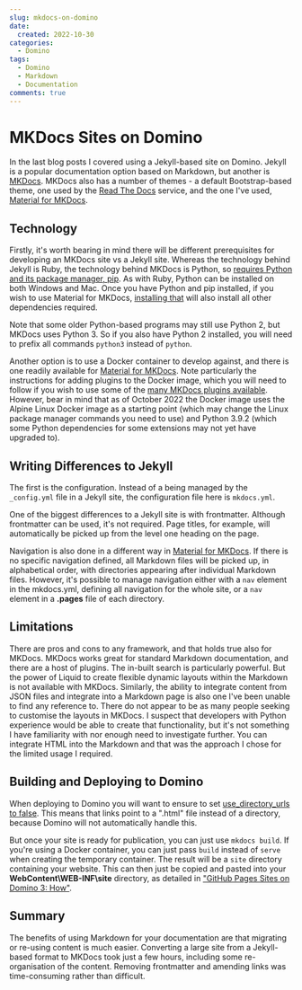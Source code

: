 ```yaml
---
slug: mkdocs-on-domino
date: 
  created: 2022-10-30
categories:
  - Domino
tags: 
  - Domino
  - Markdown
  - Documentation
comments: true
---
```

# MKDocs Sites on Domino

In the last blog posts I covered using a Jekyll-based site on Domino. Jekyll is a popular documentation option based on Markdown, but another is [MKDocs](https://www.mkdocs.org/). MKDocs also has a number of themes - a default Bootstrap-based theme, one used by the [Read The Docs](https://readthedocs.org/) service, and the one I've used, [Material for MKDocs](https://squidfunk.github.io/mkdocs-material/).

<!-- more -->

## Technology

Firstly, it's worth bearing in mind there will be different prerequisites for developing an MKDocs site vs a Jekyll site. Whereas the technology behind Jekyll is Ruby, the technology behind MKDocs is Python, so [requires Python and its package manager, pip](https://www.mkdocs.org/user-guide/installation/). As with Ruby, Python can be installed on both Windows and Mac. Once you have Python and pip installed, if you wish to use Material for MKDocs, [installing that](https://squidfunk.github.io/mkdocs-material/getting-started/) will also install all other dependencies required.

Note that some older Python-based programs may still use Python 2, but MKDocs uses Python 3. So if you also have Python 2 installed, you will need to prefix all commands `python3` instead of `python`.

Another option is to use a Docker container to develop against, and there is one readily available for [Material for MKDocs](https://squidfunk.github.io/mkdocs-material/getting-started/#with-docker). Note particularly the instructions for adding plugins to the Docker image, which you will need to follow if you wish to use some of the [many MKDocs plugins available](https://github.com/mkdocs/mkdocs/wiki/MkDocs-Plugins). However, bear in mind that as of October 2022 the Docker image uses the Alpine Linux Docker image as a starting point (which may change the Linux package manager commands you need to use) and Python 3.9.2 (which some Python dependencies for some extensions may not yet have upgraded to).

## Writing Differences to Jekyll

The first is the configuration. Instead of a being managed by the `_config.yml` file in a Jekyll site, the configuration file here is `mkdocs.yml`.

One of the biggest differences to a Jekyll site is with frontmatter. Although frontmatter can be used, it's not required. Page titles, for example, will automatically be picked up from the level one heading on the page.

Navigation is also done in a different way in [Material for MKDocs](https://squidfunk.github.io/mkdocs-material/setup/setting-up-navigation/). If there is no specific navigation defined, all Markdown files will be picked up, in alphabetical order, with directories appearing after individual Markdown files. However, it's possible to manage navigation either with a `nav` element in the mkdocs.yml, defining all navigation for the whole site, or a `nav` element in a **.pages** file of each directory.

## Limitations

There are pros and cons to any framework, and that holds true also for MKDocs. MKDocs works great for standard Markdown documentation, and there are a host of plugins. The in-built search is particularly powerful. But the power of Liquid to create flexible dynamic layouts within the Markdown is not available with MKDocs. Similarly, the ability to integrate content from JSON files and integrate into a Markdown page is also one I've been unable to find any reference to. There do not appear to be as many people seeking to customise the layouts in MKDocs. I suspect that developers with Python experience would be able to create that functionality, but it's not something I have familiarity with nor enough need to investigate further. You can integrate HTML into the Markdown and that was the approach I chose for the limited usage I required.

## Building and Deploying to Domino

When deploying to Domino you will want to ensure to set [use_directory_urls to false](https://www.mkdocs.org/user-guide/configuration/#use_directory_urls). This means that links point to a ".html" file instead of a directory, because Domino will not automatically handle this.

But once your site is ready for publication, you can just use `mkdocs build`. If you're using a Docker container, you can just pass `build` instead of `serve` when creating the temporary container. The result will be a `site` directory containing your website. This can then just be copied and pasted into your **WebContent\WEB-INF\site** directory, as detailed in ["GitHub Pages Sites on Domino 3: How"](./2022-08-17-github-pages-on-domino-3.md).

## Summary

The benefits of using Markdown for your documentation are that migrating or re-using content is much easier. Converting a large site from a Jekyll-based format to MKDocs took just a few hours, including some re-organisation of the content. Removing frontmatter and amending links was time-consuming rather than difficult.
